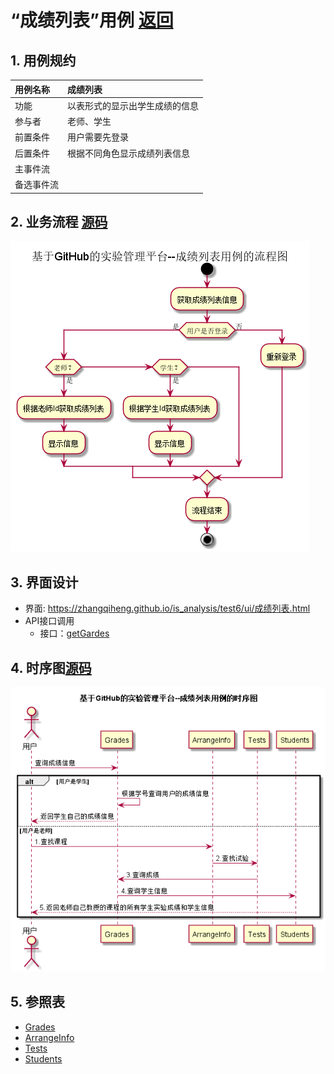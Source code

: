 # “成绩列表”用例 [返回](../README.md)
## 1. 用例规约

|用例名称|成绩列表|
|:--|:--|
|功能|以表形式的显示出学生成绩的信息|
|参与者|老师、学生|
|前置条件|用户需要先登录|
|后置条件| 根据不同角色显示成绩列表信息|
|主事件流| |
|备选事件流| |

## 2. 业务流程 [源码](../流程图/成绩列表.puml)
![成绩列表流程图](../流程图/成绩列表.png)

## 3. 界面设计
- 界面: https://zhangqiheng.github.io/is_analysis/test6/ui/成绩列表.html
- API接口调用
    - 接口：[getGardes](../接口/getGardes.md)

## 4. 时序图[源码](../时序图/成绩列表.puml)
![成绩列表时序图](../时序图/成绩列表.png)

## 5. 参照表

- [Grades](../数据库设计/sql.md/#Grades)
- [ArrangeInfo](../数据库设计/sql.md/#ArrangeInfo)
- [Tests](../数据库设计/sql.md/#Tests)
- [Students](../数据库设计/sql.md/#Students)